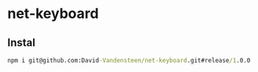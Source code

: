 # net-keyboard

## Instal
```cmd
npm i git@github.com:David-Vandensteen/net-keyboard.git#release/1.0.0
```

